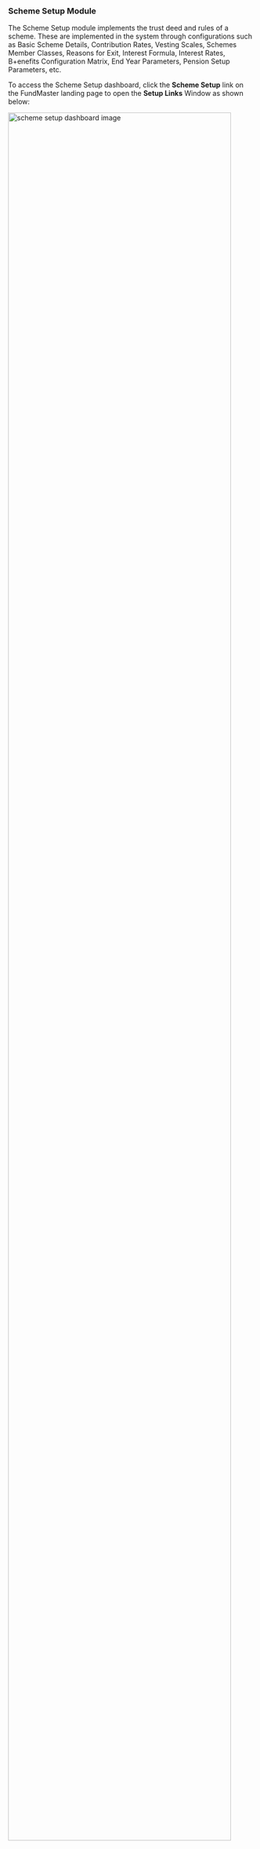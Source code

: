 ### Scheme Setup Module

The Scheme Setup module implements the trust deed and rules of a scheme. These are implemented in the system through configurations such as Basic Scheme Details, Contribution Rates, Vesting Scales, Schemes Member Classes, Reasons for
Exit, Interest Formula, Interest Rates, B+enefits Configuration Matrix, End Year Parameters, Pension Setup Parameters, etc.

To access the Scheme Setup dashboard, click the **Scheme Setup** link on the FundMaster landing page to open the **Setup Links** Window as shown below:

<img  alt="scheme setup dashboard image" width="95%" height="auto"  class="center"  src="![Image from alias](~@alias/img/media2/schemeM44.jpg">  


**Action**

-   Click the hot links under the section **labelled** 1 to access shortcut routes to commonly visited links in the scheme setup module.

-   Click the menu items listed on the left side panel in section **labelled 2** to configure other Scheme related settings such as Scheme Approval.
  

**Tip**

- All the links under **label 1** can still be accessed on the left side panel although some are tacked under sub-menus.


### Scheme Configurations Panel

Access more Scheme configuration links from the left side panel of the **Setup Links** Window.

**Tip**
- links are arranged into categories making the order of configurations convenient. See the screenshot shown below:

<img  alt="scheme configuration panel image" width="60%" height="auto"  class="center"  src="![Image from alias](~@alias/img/media2/schemeM69.png)">  


**Action**

-	Click a link under the left side panel to open a dialogue box through which a specific scheme setting can be configured.